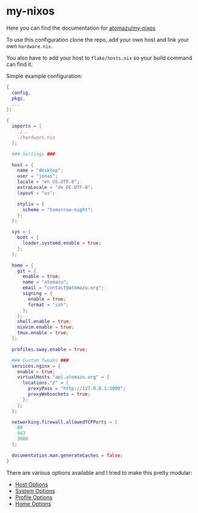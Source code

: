 # my-nixos

Here you can find the documentation for [atomazu/my-nixos](https://github.com/atomazu/my-nixos)

To use this configuration clone the repo, add your own host and link your own `hardware.nix`.

You also have to add your host to `flake/hosts.nix` so your build command can find it.

Simple example configuration:
```nix
{
  config,
  pkgs,
  ...
}:

{
  imports = [
    ./..
    ./hardware.nix
  ];

  ### Settings ###

  host = {
    name = "desktop";
    user = "jonas";
    locale = "en_US.UTF-8";
    extraLocale = "de_DE.UTF-8";
    layout = "us";

    stylix = {
      scheme = "tomorrow-night";
    };
  };

  sys = {
    boot = {
      loader.systemd.enable = true;
    };
  };

  home = {
    git = {
      enable = true;
      name = "atomazu";
      email = "contact@atomazu.org";
      signing = {
        enable = true;
        format = "ssh";
      };
    };
    shell.enable = true;
    nixvim.enable = true;
    tmux.enable = true;
  };

  profiles.sway.enable = true;

  ### Custom Tweaks ###
  services.nginx = {
    enable = true;
    virtualHosts."api.atomazu.org" = {
      locations."/" = {
        proxyPass = "http://127.0.0.1:3000";
        proxyWebsockets = true;
      };
    };
  };

  networking.firewall.allowedTCPPorts = [
    80
    443
    3000
  ];

  documentation.man.generateCaches = false;
}
```

There are various options available and I tried to make this pretty modular:

- [Host Options](https://docs.atomazu.org/host.html)
- [System Options](https://docs.atomazu.org/sys.html)
- [Profile Options](https://docs.atomazu.org/profiles.html)
- [Home Options](https://docs.atomazu.org/home.html)

